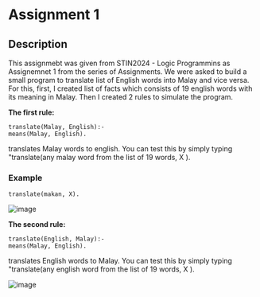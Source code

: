 # Assignment 1
## Description

This assignmebt was given from STIN2024 - Logic Programmins as Assignemnet 1 from the series of Assignments. We were asked to 
build a small program to translate list of English words into Malay and vice versa. For this, first, I created list of facts which 
consists of 19 english words with its meaning in Malay. Then I created 2 rules to simulate the program. 

**The first rule:**
```
translate(Malay, English):-
means(Malay, English).

```
translates Malay words to english. You can test this by simply typing "translate(any malay word from the list of 19 words, X ).


### Example
```
translate(makan, X).
```
![image](https://user-images.githubusercontent.com/33327894/36486332-3c14594c-1759-11e8-87f2-3da3caf2b9c0.png)

**The second rule:**

```
translate(English, Malay):-
means(Malay, English).
```
translates English words to Malay. You can test this by simply typing "translate(any english word from the list of 19 words, X ).

![image](https://user-images.githubusercontent.com/33327894/36488405-56eeb118-175e-11e8-94ac-124dca36e7db.png)
